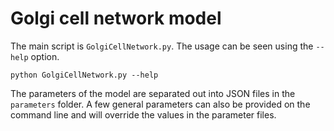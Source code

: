 # Golgi cell network model

The main script is `GolgiCellNetwork.py`.
The usage can be seen using the `--help` option.

```
python GolgiCellNetwork.py --help
```

The parameters of the model are separated out into JSON files in the `parameters` folder.
A few general parameters can also be provided on the command line and will override the values in the parameter files.
